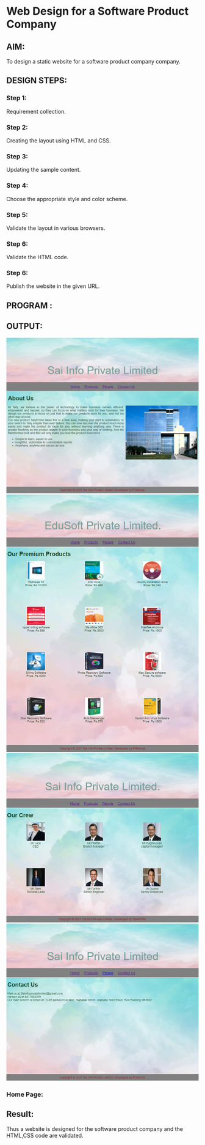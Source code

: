 # Web Design for a Software Product Company

## AIM:

To design a static website for a software product company company.

## DESIGN STEPS:

### Step 1:

Requirement collection.

### Step 2:

Creating the layout using HTML and CSS.

### Step 3:

Updating the sample content.

### Step 4:

Choose the appropriate style and color scheme.

### Step 5:

Validate the layout in various browsers.

### Step 6:

Validate the HTML code.

### Step 6:

Publish the website in the given URL.

## PROGRAM :


## OUTPUT:
![Home Page](/images/pic1.png)
![Product Page](/images/pic2.png)
![People Page](/images/pic3.png)
![Contact Page](/images/pic4.png)
### Home Page:

## Result:

Thus a website is designed for the software product company and the HTML,CSS code are validated.
